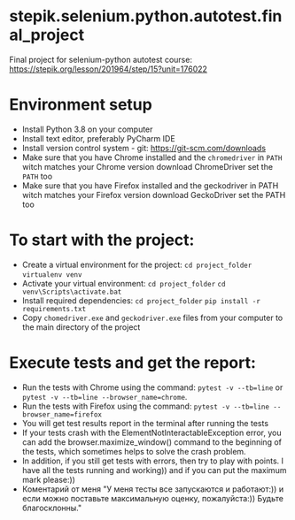 # stepik.selenium.python.autotest.final_project
Final project for selenium-python autotest course: https://stepik.org/lesson/201964/step/15?unit=176022

# Environment setup
- Install Python 3.8 on your computer
- Install text editor, preferably PyCharm IDE
- Install version control system - git: https://git-scm.com/downloads
- Make sure that you have Chrome installed and the `chromedriver` in `PATH` witch matches your Chrome version download ChromeDriver set the `PATH` too
- Make sure that you have Firefox installed and the geckodriver in PATH witch matches your Firefox version download GeckoDriver set the PATH too

# To start with the project:
- Create a virtual environment for the project: 
`cd project_folder`
`virtualenv venv`
- Activate your virtual environment: 
`cd project_folder`
`cd venv\Scripts\activate.bat`
- Install required dependencies: 
`cd project_folder`
`pip install -r requirements.txt`
- Copy `chomedriver.exe` and `geckodriver.exe` files from your computer to the main directory of the project

# Execute tests and get the report:
- Run the tests with Chrome using the command: 
`pytest -v --tb=line` 
or `pytest -v --tb=line --browser_name=chrome`. 
- Run the tests with Firefox using the command:
`pytest -v --tb=line --browser_name=firefox`
- You will get test results report in the terminal after running the tests 
- If your tests crash with the ElementNotInteractableException error, you can add the browser.maximize_window() command to the beginning of the tests, which sometimes helps to solve the crash problem.
- In addition, if you still get tests with errors, then try to play with points. I have all the tests running and working)) and if you can put the maximum mark please:))
- Коментарий от меня "У меня тесты все запускаются и работают:)) и если можно поставьте максимальную оценку, пожалуйста:)) Будьте благосклонны."
